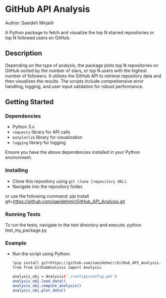 # GitHub API Analysis
Author: Saeideh Mirjalili

A Python package to fetch and visualize the top N starred repositories or top N followed users on GitHub.

## Description

Depending on the type of analysis, the package plots top N repositories on GitHub sorted by the number of stars, or top N users with the highest number of followers. It utilizes the GitHub API to retrieve repository data and then visualizes the results. The scripts include comprehensive error handling, logging, and user input validation for robust performance.

## Getting Started

### Dependencies

- Python 3.x
- `requests` library for API calls
- `matplotlib` library for visualization
- `logging` library for logging

Ensure you have the above dependencies installed in your Python environment.

### Installing

- Clone this repository using `git clone [repository URL]`.
- Navigate into the repository folder.

or use the following command:
pip install git+https://github.com/saeidehmir/GitHub_API_Analysis.git

### Running Tests

To run the tests, navigate to the test directory and execute:
python test_my_package.py


### Example

- Run the script using Python:

  ```bash
  !pip install git+https://github.com/saeidehmir/GitHub_API_Analysis.git
  from from GithubAnalysis import Analysis

  analysis_obj = Analysis('./configs/config.yml')
  analysis_obj.load_data()
  analysis_obj.compute_analysis()
  analysis_obj.plot_data()
  ```
